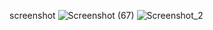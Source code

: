 screenshot 
![Screenshot (67)](https://github.com/zihadsikder/flutter_assignment/assets/141271624/56e1f728-d521-49be-a28b-32aa65c26fb7)
![Screenshot_2](https://github.com/zihadsikder/flutter_assignment/assets/141271624/ae511f9d-c029-4481-928c-290834fd6f6f)
